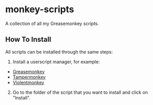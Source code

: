 # monkey-scripts

A collection of all my Greasemonkey scripts.

## How To Install

All scripts can be installed through the same steps:

1. Install a userscript manager, for example:

* [Greasemonkey](http://www.greasespot.net/)
* [Tampermonkey](https://tampermonkey.net)
* [Violentmonkey](https://violentmonkey.github.io/get-it/)

2. Go to the folder of the script that you want to install and click on "Install".